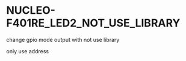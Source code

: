 # NUCLEO-F401RE_LED2_NOT_USE_LIBRARY
change gpio mode output with not use library 

only use address 
